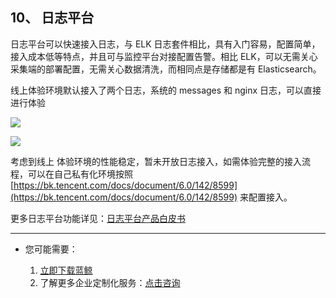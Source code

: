 ## 10、 日志平台

日志平台可以快速接入日志，与 ELK 日志套件相比，具有入门容易，配置简单，接入成本低等特点，并且可与监控平台对接配置告警。相比 ELK，可以无需关心采集端的部署配置，无需关心数据清洗，而相同点是存储都是有 Elasticsearch。

线上体验环境默认接入了两个日志，系统的 messages 和 nginx 日志，可以直接进行体验

![](./assets/2022-02-18-17-57-34.png)

![](./assets/2022-02-18-17-57-38.png)

考虑到线上 体验环境的性能稳定，暂未开放日志接入，如需体验完整的接入流程，可以在自己私有化环境按照 [https://bk.tencent.com/docs/document/6.0/142/8599](https://bk.tencent.com/docs/document/6.0/142/8599) 来配置接入。

更多日志平台功能详见：[日志平台产品白皮书](https://bk.tencent.com/docs/markdown/%E6%97%A5%E5%BF%97%E5%B9%B3%E5%8F%B0/%E4%BA%A7%E5%93%81%E7%99%BD%E7%9A%AE%E4%B9%A6/intro/README.md)

---

- 您可能需要：

    1. [立即下载蓝鲸](https://bk.tencent.com/download/)
    2. 了解更多企业定制化服务：[点击咨询](https://bk.tencent.com/applyinfo/ee/)